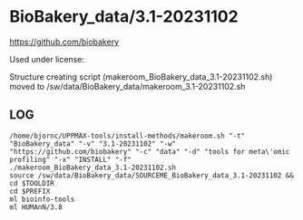BioBakery_data/3.1-20231102
========================

<https://github.com/biobakery>

Used under license:



Structure creating script (makeroom_BioBakery_data_3.1-20231102.sh) moved to /sw/data/BioBakery_data/makeroom_3.1-20231102.sh

LOG
---

    /home/bjornc/UPPMAX-tools/install-methods/makeroom.sh "-t" "BioBakery_data" "-v" "3.1-20231102" "-w" "https://github.com/biobakery" "-c" "data" "-d" "tools for meta\'omic profiling" "-x" "INSTALL" "-f"
    ./makeroom_BioBakery_data_3.1-20231102.sh
    source /sw/data/BioBakery_data/SOURCEME_BioBakery_data_3.1-20231102 && cd $TOOLDIR
    cd $PREFIX
    ml bioinfo-tools
    ml HUMAnN/3.8






